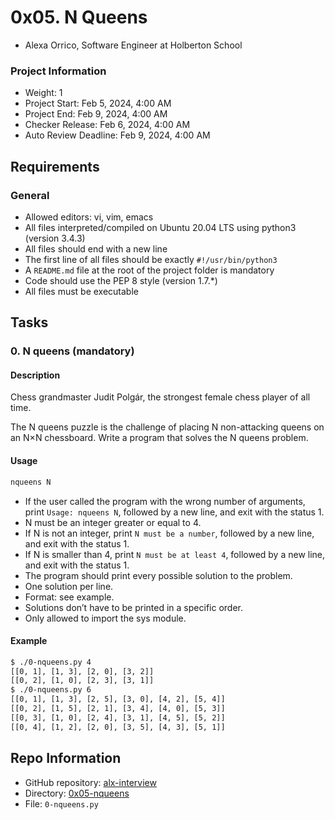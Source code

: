 # 0x05. N Queens


- Alexa Orrico, Software Engineer at Holberton School

### Project Information
- Weight: 1
- Project Start: Feb 5, 2024, 4:00 AM
- Project End: Feb 9, 2024, 4:00 AM
- Checker Release: Feb 6, 2024, 4:00 AM
- Auto Review Deadline: Feb 9, 2024, 4:00 AM

## Requirements

### General
- Allowed editors: vi, vim, emacs
- All files interpreted/compiled on Ubuntu 20.04 LTS using python3 (version 3.4.3)
- All files should end with a new line
- The first line of all files should be exactly `#!/usr/bin/python3`
- A `README.md` file at the root of the project folder is mandatory
- Code should use the PEP 8 style (version 1.7.*)
- All files must be executable

## Tasks

### 0. N queens (mandatory)

#### Description
Chess grandmaster Judit Polgár, the strongest female chess player of all time.

The N queens puzzle is the challenge of placing N non-attacking queens on an N×N chessboard. Write a program that solves the N queens problem.

#### Usage
```bash
nqueens N
```

- If the user called the program with the wrong number of arguments, print `Usage: nqueens N`, followed by a new line, and exit with the status 1.
- N must be an integer greater or equal to 4.
- If N is not an integer, print `N must be a number`, followed by a new line, and exit with the status 1.
- If N is smaller than 4, print `N must be at least 4`, followed by a new line, and exit with the status 1.
- The program should print every possible solution to the problem.
- One solution per line.
- Format: see example.
- Solutions don’t have to be printed in a specific order.
- Only allowed to import the sys module.

#### Example
```bash
$ ./0-nqueens.py 4
[[0, 1], [1, 3], [2, 0], [3, 2]]
[[0, 2], [1, 0], [2, 3], [3, 1]]
$ ./0-nqueens.py 6
[[0, 1], [1, 3], [2, 5], [3, 0], [4, 2], [5, 4]]
[[0, 2], [1, 5], [2, 1], [3, 4], [4, 0], [5, 3]]
[[0, 3], [1, 0], [2, 4], [3, 1], [4, 5], [5, 2]]
[[0, 4], [1, 2], [2, 0], [3, 5], [4, 3], [5, 1]]
```

## Repo Information

- GitHub repository: [alx-interview](https://github.com/sabrallah/alx-interview/tree/master)
- Directory: [0x05-nqueens](https://github.com/sabrallah/alx-interview/tree/master/0x05-nqueens) 
- File: `0-nqueens.py`
